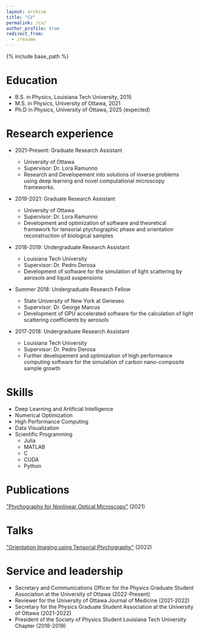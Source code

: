 ```yaml
---
layout: archive
title: "CV"
permalink: /cv/
author_profile: true
redirect_from:
  - /resume
---
```


{% include base_path %}

Education
======
* B.S. in Physics, Louisiana Tech University, 2015
* M.S. in Physics, University of Ottawa, 2021
* Ph.D in Physics, University of Ottawa, 2025 (expected)

Research experience
======
* 2021-Present: Graduate Research Assistant
  * University of Ottawa
  * Supervisor: Dr. Lora Ramunno
  * Research and Developement into solutions of inverse problems using deep learning and novel computational microscopy frameworks.
  
* 2019-2021: Graduate Research Assistant
  * University of Ottawa
  * Supervisor: Dr. Lora Ramunno
  * Development and optimization of software and theoretical framework for tensorial ptychographic phase and orientation reconstruction of biological samples

* 2018-2019: Undergraduate Research Assistant
  * Louisiana Tech University
  * Supervisor: Dr. Pedro Derosa
  * Development of software for the simulation of light scattering by aerosols and liquid suspensions

* Summer 2018: Undergraduate Research Fellow
  * State University of New York at Geneseo
  * Supervisor: Dr. George Marcus
  * Development of GPU accelerated software for the calculation of light scattering coefficients by aerosols

* 2017-2018: Undergraduate Research Assistant
  * Louisiana Tech University
  * Supervisor: Dr. Pedro Derosa
  * Further developement and optimization of high performance computing software for the simulation of carbon nano-composite sample growth
  
Skills
======
* Deep Learning and Artificial Intelligence
* Numerical Optimization
* High Performance Computing
* Data Visualization
* Scientific Programming
  * Julia
  * MATLAB
  * C
  * CUDA
  * Python


Publications
======
["Ptychography for Nonlinear Optical Microscopy"](http://dx.doi.org/10.20381/ruor-26868) (2021)

  
Talks
======
["Orientation Imaging using Tensorial Ptychography"](https://doi.org/10.1364/COSI.2022.CTh3C.5) (2022)
  

Service and leadership
======
* Secretary and Communications Officer for the Physics Graduate Student Association at the University of Ottawa (2022-Present)
* Reviewer for the University of Ottawa Journal of Medicine (2021-2022)
* Secretary for the Physics Graduate Student Association at the University of Ottawa (2021-2022)
* President of the Society of Physics Student Louisiana Tech University Chapter (2018-2019)
